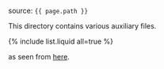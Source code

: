 source: `{{ page.path }}`

This directory contains various auxiliary files.

{% include list.liquid all=true %}

as seen from [here](https://github.com/cambridge-ceu/csd3/tree/master/applications/files/).
